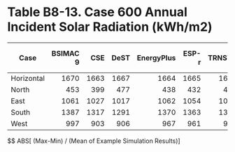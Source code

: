 # Table B8-13. Case 600 Annual Incident Solar Radiation (kWh/m2)
| Case |BSIMAC 9 |CSE |DeST |EnergyPlus |ESP-r |TRNSYS | |Min |Max |Mean |Dev % $$ | |TestSoftware1 |
|-----|-----:|-----:|-----:|-----:|-----:|-----:|-----:|-----:|-----:|-----:|-----:|-----:|-----:|
| Horizontal |1670 |1663 |1667 |1664 |1665 |1669 | |1663 |1670 |1666 |0.4 | |1664 |
| North |453 |399 |477 |438 |432 |440 | |399 |477 |440 |17.8 | |438 |
| East |1061 |1027 |1017 |1062 |1054 |1068 | |1017 |1068 |1048 |4.9 | |1062 |
| South |1387 |1317 |1291 |1370 |1363 |1384 | |1291 |1387 |1352 |7.1 | |1370 |
| West |997 |903 |906 |967 |961 |974 | |903 |997 |951 |9.9 | |967 |

$$ ABS[ (Max-Min) / (Mean of Example Simulation Results)]


